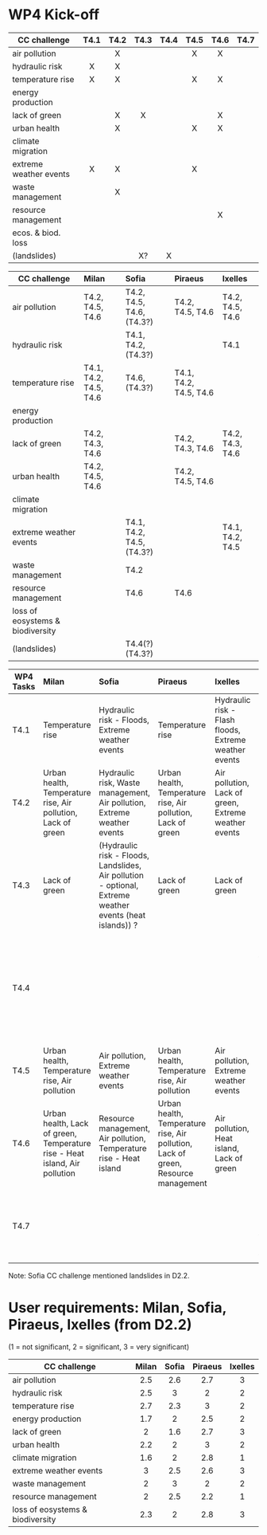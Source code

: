 # WP4 Kick-off  

| CC challenge           | T4.1 | T4.2 | T4.3 | T4.4 | T4.5 | T4.6 | T4.7 |
| -----------------------|:----:|:----:|:----:|:----:|:----:|:----:|:----:|
| air pollution          |      |  X    |      |      | X     |   X   |      | 
| hydraulic risk         |  X   |  X    |      |      |      |      |      | 
| temperature rise       |  X   |  X    |      |      |  X    |   X    |      | 
| energy production      |      |      |      |      |      |      |      |  
| lack of green          |      |  X    |   X   |      |      |  X    |      |  
| urban health           |      |  X    |      |      |  X    |  X    |      |            
| climate migration      |      |      |      |      |      |      |      |  
| extreme weather events |  X   |  X    |      |      |  X    |      |      |  
| waste management       |      |  X    |      |      |      |      |      |  
| resource management    |      |      |      |      |      |  X    |      |  
| ecos. & biod. loss     |      |      |      |      |      |      |      |       
| (landslides)           |      |      |  X?  |  X   |      |      |      | 

| CC challenge  | Milan         | Sofia         | Piraeus       | Ixelles|
| ------------- |:-------------|:-------------|:-------------|:-------------|
| air pollution | T4.2, T4.5, T4.6 | T4.2, T4.5, T4.6, (T4.3?)| T4.2, T4.5, T4.6 | T4.2, T4.5, T4.6  | 
| hydraulic risk |             | T4.1, T4.2, (T4.3?) |  | T4.1 |
| temperature rise | T4.1, T4.2, T4.5, T4.6 | T4.6, (T4.3?)| T4.1, T4.2, T4.5, T4.6 |  |
| energy production |  | |  | |
| lack of green | T4.2, T4.3, T4.6| | T4.2, T4.3, T4.6|  T4.2, T4.3, T4.6|
| urban health| T4.2, T4.5, T4.6  |           | T4.2, T4.5, T4.6  |    |
| climate migration ||| | |
| extreme weather events ||T4.1, T4.2, T4.5, (T4.3?)|  | T4.1, T4.2, T4.5 |
| waste management | |T4.2|  | |
| resource management | |T4.6 |T4.6 | |
| loss of eosystems & biodiversity |  | | |  |
| (landslides)||T4.4(?) (T4.3?)|||

| WP4 Tasks | Milan         | Sofia         | Piraeus       | Ixelles| not specified |
| ----------|:-------------|:-------------|:-------------|:-------------|:----|
| T4.1 | Temperature rise | Hydraulic risk - Floods, Extreme weather events | Temperature rise | Hydraulic risk - Flash floods, Extreme weather events| |
| T4.2 | Urban health, Temperature rise, Air pollution, Lack of green | Hydraulic risk, Waste management, Air pollution, Extreme weather events | Urban health, Temperature rise, Air pollution, Lack of green| Air pollution, Lack of green, Extreme weather events ||
| T4.3 | Lack of green | (Hydraulic risk - Floods, Landslides, Air pollution - optional, Extreme weather events (heat islands)) ? | Lack of green | Lack of green ||
| T4.4 | | |  |  |Rainfall induced flow - Landslides (increased damages due to extreme weather events) (Sofia?)|
| T4.5 | Urban health, Temperature rise, Air pollution | Air pollution, Extreme weather events | Urban health, Temperature rise, Air pollution | Air pollution, Extreme weather events |
| T4.6 | Urban health, Lack of green, Temperature rise - Heat island, Air pollution| Resource management, Air pollution, Temperature rise - Heat island | Urban health, Temperature rise, Air pollution, Lack of green, Resource management | Air pollution, Heat island, Lack of green|
| T4.7 |  |   |  |  | Monitor urban changes, AI/ML techniques (wildfires? floods?) |

Note: Sofia CC challenge mentioned landslides in D2.2. 

# User requirements: Milan, Sofia, Piraeus, Ixelles (from D2.2)
(1 = not significant, 2 = significant, 3 = very significant)

| CC challenge  | Milan         | Sofia         | Piraeus       | Ixelles|
| ------------- |:-------------:|:-------------:|:-------------:|:-------------:|
| air pollution | 2.5           | 2.6           |     2.7       |   3            | 
| hydraulic risk | 2.5          | 3             |        2      |    2           |
| temperature rise | 2.7        | 2.3           |       3       |     2          |
| energy production | 1.7       | 2             |          2.5  |      2         |
| lack of green | 2             | 1.6           |         2.7   |       3        |
| urban health| 2.2             | 2             |       3       |   2            |
| climate migration | 1.6       | 2             |        2.8    |    1           |
| extreme weather events | 3    | 2.5           |         2.6   |     3          |
| waste management | 2          | 3             |    2          |      2         |
| resource management | 2       | 2.5           |   2.2         |       1        |
| loss of eosystems & biodiversity | 2.3 | 2    |2.8            |        3       |

